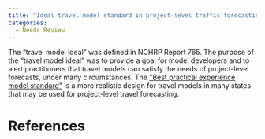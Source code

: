 ```yaml
---
title: "Ideal travel model standard in project-level traffic forecasting"
categories:
  - Needs Review
---
```


The “travel model ideal” was defined in NCHRP Report 765. The purpose of the “travel model ideal” was to provide a goal for model developers and to alert practitioners that travel models can satisfy the needs of project-level forecasts, under many circumstances. The ["Best practical experience model standard"](Best_practical_experience_model_standard_in_project_level_traffic_forecasting) is a more realistic design for travel models in many states that may be used for project-level travel forecasting.

References
==========

